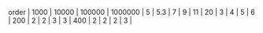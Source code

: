 order | 1000 | 10000 | 100000 | 1000000 | 
5 | 5.3 | 7 | 9 | 11 | 
20 | 3 | 4 | 5 | 6 | 
200 | 2 | 2 | 3 | 3 | 
400 | 2 | 2 | 2 | 3 | 
